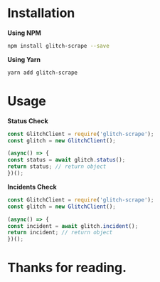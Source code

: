 # Installation

**Using NPM**

```sh
npm install glitch-scrape --save
```

**Using Yarn**

```sh
yarn add glitch-scrape
```

# Usage

**Status Check**

```js
const GlitchClient = require('glitch-scrape');
const glitch = new GlitchClient();

(async() => {
const status = await glitch.status();
return status; // return object
})();
```

**Incidents Check**

```js
const GlitchClient = require('glitch-scrape');
const glitch = new GlitchClient();

(async() => {
const incident = await glitch.incident();
return incident; // return object
})();
```

# Thanks for reading.
